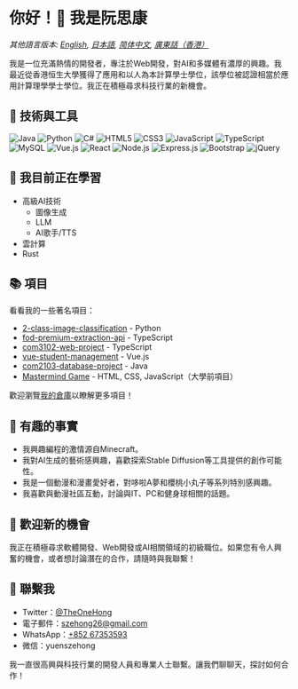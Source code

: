 # 你好！👋 我是阮思康

*其他語言版本: [English](README.md), [日本語](README.ja-JP.md), [简体中文](README.zh-CN.md), [廣東話（香港）](README.zh-HK.md)*

我是一位充滿熱情的開發者，專注於Web開發，對AI和多媒體有濃厚的興趣。我最近從香港恒生大學獲得了應用和以人為本計算學士學位，該學位被認證相當於應用計算理學學士學位。我正在積極尋求科技行業的新機會。

## 🔧 技術與工具

![Java](https://img.shields.io/badge/-Java-007396?style=flat-square&logo=java&logoColor=white)
![Python](https://img.shields.io/badge/-Python-3776AB?style=flat-square&logo=python&logoColor=white)
![C#](https://img.shields.io/badge/-C%23-239120?style=flat-square&logo=c-sharp&logoColor=white)
![HTML5](https://img.shields.io/badge/-HTML5-E34F26?style=flat-square&logo=html5&logoColor=white) 
![CSS3](https://img.shields.io/badge/-CSS3-1572B6?style=flat-square&logo=css3&logoColor=white)
![JavaScript](https://img.shields.io/badge/-JavaScript-F7DF1E?style=flat-square&logo=javascript&logoColor=black)
![TypeScript](https://img.shields.io/badge/-TypeScript-3178C6?style=flat-square&logo=typescript&logoColor=white)
![MySQL](https://img.shields.io/badge/-MySQL-4479A1?style=flat-square&logo=mysql&logoColor=white)
![Vue.js](https://img.shields.io/badge/-Vue.js-4FC08D?style=flat-square&logo=vue.js&logoColor=white)
![React](https://img.shields.io/badge/-React-61DAFB?style=flat-square&logo=react&logoColor=black)
![Node.js](https://img.shields.io/badge/-Node.js-339933?style=flat-square&logo=node.js&logoColor=white)
![Express.js](https://img.shields.io/badge/-Express.js-000000?style=flat-square&logo=express&logoColor=white)
![Bootstrap](https://img.shields.io/badge/-Bootstrap-7952B3?style=flat-square&logo=bootstrap&logoColor=white)
![jQuery](https://img.shields.io/badge/-jQuery-0769AD?style=flat-square&logo=jquery&logoColor=white)

## 🌱 我目前正在學習

- 高級AI技術
  - 圖像生成
  - LLM
  - AI歌手/TTS  
- 雲計算
- Rust

## 📚 項目

看看我的一些著名項目：

- [2-class-image-classification](https://github.com/YuenSzeHong/2-class-image-classification) - Python
- [fod-premium-extraction-api](https://github.com/YuenSzeHong/fod-premium-extraction-api) - TypeScript
- [com3102-web-project](https://github.com/YuenSzeHong/com3102-web-project) - TypeScript
- [vue-student-management](https://github.com/YuenSzeHong/vue-student-management) - Vue.js
- [com2103-database-project](https://github.com/YuenSzeHong/com2103-database-project) - Java
- [Mastermind Game](https://github.com/YuenSzeHong/mastermind-game) - HTML, CSS, JavaScript（大學前項目）

歡迎瀏覽[我的倉庫](https://github.com/YuenSzeHong?tab=repositories)以瞭解更多項目！

## 🎉 有趣的事實

- 我興趣編程的激情源自Minecraft。
- 我對AI生成的藝術感興趣，喜歡探索Stable Diffusion等工具提供的創作可能性。
- 我是一個動漫和漫畫愛好者，對哆啦A夢和櫻桃小丸子等系列特別感興趣。  
- 我喜歡與動漫社區互動，討論與IT、PC和健身球相關的話題。

## 💼 歡迎新的機會

我正在積極尋求軟體開發、Web開發或AI相關領域的初級職位。如果您有令人興奮的機會，或者想討論潛在的合作，請隨時與我聯繫！

## 💬 聯繫我

- Twitter：[@TheOneHong](https://twitter.com/TheOneHong)
- 電子郵件：[szehong26@gmail.com](mailto:szehong26@gmail.com)
- WhatsApp：[+852 67353593](https://wa.me/85267353593) 
- 微信：yuenszehong

我一直很高興與科技行業的開發人員和專業人士聯繫。讓我們聊聊天，探討如何合作！
